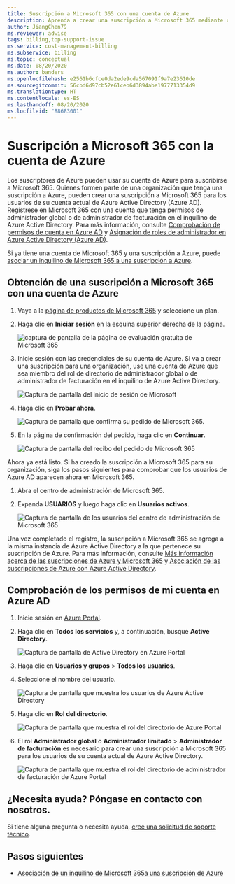 ```yaml
---
title: Suscripción a Microsoft 365 con una cuenta de Azure
description: Aprenda a crear una suscripción a Microsoft 365 mediante una cuenta de Azure. También puede asociar entre sí cuentas de Azure y Microsoft 365 existentes.
author: JiangChen79
ms.reviewer: adwise
tags: billing,top-support-issue
ms.service: cost-management-billing
ms.subservice: billing
ms.topic: conceptual
ms.date: 08/20/2020
ms.author: banders
ms.openlocfilehash: e2561b6cfce0da2ede9cda567091f9a7e23610de
ms.sourcegitcommit: 56cbd6d97cb52e61ceb6d3894abe1977713354d9
ms.translationtype: HT
ms.contentlocale: es-ES
ms.lasthandoff: 08/20/2020
ms.locfileid: "88683001"
---
```

# <a name="sign-up-for-a-microsoft-365-subscription-with-your-azure-account"></a>Suscripción a Microsoft 365 con la cuenta de Azure

Los suscriptores de Azure pueden usar su cuenta de Azure para suscribirse a Microsoft 365. Quienes formen parte de una organización que tenga una suscripción a Azure, pueden crear una suscripción a Microsoft 365 para los usuarios de su cuenta actual de Azure Active Directory (Azure AD). Regístrese en Microsoft 365 con una cuenta que tenga permisos de administrador global o de administrador de facturación en el inquilino de Azure Active Directory. Para más información, consulte [Comprobación de permisos de cuenta en Azure AD](#RoleInAzureAD) y [Asignación de roles de administrador en Azure Active Directory (Azure AD)](../../active-directory/users-groups-roles/directory-assign-admin-roles.md).

Si ya tiene una cuenta de Microsoft 365 y una suscripción a Azure, puede [asociar un inquilino de Microsoft 365 a una suscripción a Azure](../../active-directory/fundamentals/active-directory-how-subscriptions-associated-directory.md).

## <a name="get-a-microsoft-365-subscription-by-using-your-azure-account"></a>Obtención de una suscripción a Microsoft 365 con una cuenta de Azure

1. Vaya a la [página de productos de Microsoft 365](https://www.microsoft.com/microsoft-365/business/all-business) y seleccione un plan.
2. Haga clic en **Iniciar sesión** en la esquina superior derecha de la página.

    ![captura de pantalla de la página de evaluación gratuita de Microsoft 365](./media/azure-account-for-microsoft-365-subscription/12-office-365-trial-page.png)
3. Inicie sesión con las credenciales de su cuenta de Azure. Si va a crear una suscripción para una organización, use una cuenta de Azure que sea miembro del rol de directorio de administrador global o de administrador de facturación en el inquilino de Azure Active Directory.

    ![Captura de pantalla del inicio de sesión de Microsoft](./media/azure-account-for-microsoft-365-subscription/13-office-365-sign-in.png)
4. Haga clic en **Probar ahora**.

    ![Captura de pantalla que confirma su pedido de Microsoft 365.](./media/azure-account-for-microsoft-365-subscription/14-office-365-confirm-your-order.png)
5. En la página de confirmación del pedido, haga clic en **Continuar**.

    ![Captura de pantalla del recibo del pedido de Microsoft 365](./media/azure-account-for-microsoft-365-subscription/15-office-365-order-receipt.png)

Ahora ya está listo. Si ha creado la suscripción a Microsoft 365 para su organización, siga los pasos siguientes para comprobar que los usuarios de Azure AD aparecen ahora en Microsoft 365.

1. Abra el centro de administración de Microsoft 365.
2. Expanda **USUARIOS** y luego haga clic en **Usuarios activos**.

    ![Captura de pantalla de los usuarios del centro de administración de Microsoft 365](./media/azure-account-for-microsoft-365-subscription/16-microsoft-365-admin-center-users.png)

Una vez completado el registro, la suscripción a Microsoft 365 se agrega a la misma instancia de Azure Active Directory a la que pertenece su suscripción de Azure. Para más información, consulte [Más información acerca de las suscripciones de Azure y Microsoft 365](microsoft-365-account-for-azure-subscription.md#more-about-subs) y [Asociación de las suscripciones de Azure con Azure Active Directory](../../active-directory/fundamentals/active-directory-how-subscriptions-associated-directory.md).

## <a name="check-my-account-permissions-in-azure-ad"></a><a id="RoleInAzureAD"></a>Comprobación de los permisos de mi cuenta en Azure AD
1. Inicie sesión en [Azure Portal](https://portal.azure.com/).
2. Haga clic en **Todos los servicios** y, a continuación, busque **Active Directory**.

    ![Captura de pantalla de Active Directory en Azure Portal](./media/azure-account-for-microsoft-365-subscription/billing-more-services-active-directory.png)
3. Haga clic en **Usuarios y grupos** > **Todos los usuarios**.
4. Seleccione el nombre del usuario.

    ![Captura de pantalla que muestra los usuarios de Azure Active Directory](./media/azure-account-for-microsoft-365-subscription/billing-users-groups.png)

5. Haga clic en **Rol del directorio**.

    ![Captura de pantalla que muestra el rol del directorio de Azure Portal](./media/azure-account-for-microsoft-365-subscription/billing-user-directory-role.png)
6.  El rol **Administrador global** o **Administrador limitado** > **Administrador de facturación** es necesario para crear una suscripción a Microsoft 365 para los usuarios de su cuenta actual de Azure Active Directory.

    ![Captura de pantalla que muestra el rol del directorio de administrador de facturación de Azure Portal](./media/azure-account-for-microsoft-365-subscription/billing-directoryrole-limited.png)

## <a name="need-help-contact-us"></a>¿Necesita ayuda? Póngase en contacto con nosotros.

Si tiene alguna pregunta o necesita ayuda, [cree una solicitud de soporte técnico](https://go.microsoft.com/fwlink/?linkid=2083458).

## <a name="next-steps"></a>Pasos siguientes

- [Asociación de un inquilino de Microsoft 365a una suscripción de Azure](../../active-directory/fundamentals/active-directory-how-subscriptions-associated-directory.md)
